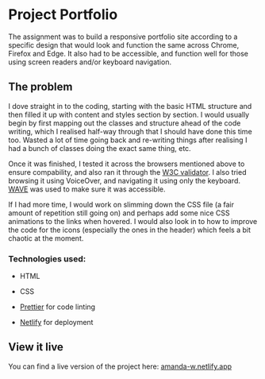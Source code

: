 # Project Portfolio

The assignment was to build a responsive portfolio site according to a specific design that would look and function the same across Chrome, Firefox and Edge. It also had to be accessible, and function well for those using screen readers and/or keyboard navigation.

## The problem

I dove straight in to the coding, starting with the basic HTML structure and then filled it up with content and styles section by section. I would usually begin by first mapping out the classes and structure ahead of the code writing, which I realised half-way through that I should have done this time too. Wasted a lot of time going back and re-writing things after realising I had a bunch of classes doing the exact same thing, etc.

Once it was finished, I tested it across the browsers mentioned above to ensure compability, and also ran it through the [W3C validator](https://validator.w3.org/). I also tried browsing it using VoiceOver, and navigating it using only the keyboard. [WAVE](https://wave.webaim.org/) was used to make sure it was accessible.

If I had more time, I would work on slimming down the CSS file (a fair amount of repetition still going on) and perhaps add some nice CSS animations to the links when hovered. I would also look in to how to improve the code for the icons (especially the ones in the header) which feels a bit chaotic at the moment.

### Technologies used:

- HTML
- CSS

- [Prettier](https://www.prettier.io/) for code linting
- [Netlify](https://www.netlify.com/) for deployment

## View it live

You can find a live version of the project here: [amanda-w.netlify.app](https://amanda-w.netlify.app/ "Amanda W - Portfolio")
